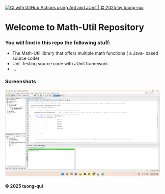 [![CI with GitHub Actions using Ant and JUnit | © 2025 by tuong-qui](https://github.com/tuong-qui/math-util/actions/workflows/ci-junit.yml/badge.svg)](https://github.com/tuong-qui/math-util/actions/workflows/ci-junit.yml)

# Welcome to Math-Util Repository
### You will find in this repo the following stuff:
* The Math-Util library that offers multiple math functions ( a Java- based source code)
* Unit Testing source code with JUnit framework
* ...

### Screenshots
![DDT & TDD with JUnit](https://github.com/tuong-qui/math-util/blob/main/images/DDT%20with%20JUnit.png)


#### © 2025 tuong-qui